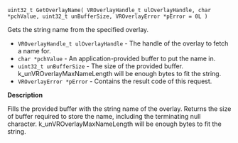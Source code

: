 `uint32_t GetOverlayName( VROverlayHandle_t ulOverlayHandle, char *pchValue, uint32_t unBufferSize, VROverlayError *pError = 0L )`

Gets the string name from the specified overlay.

* `VROverlayHandle_t ulOverlayHandle` - The handle of the overlay to fetch a name for.
* `char *pchValue` - An application-provided buffer to put the name in. 
* `uint32_t unBufferSize` - The size of the provided buffer. k_unVROverlayMaxNameLength will be enough bytes to fit the string.
* `VROverlayError *pError` - Contains the result code of this request.

**Description**

Fills the provided buffer with the string name of the overlay. Returns the size of buffer required to store the name, including the terminating null character. k_unVROverlayMaxNameLength will be enough bytes to fit the string.
